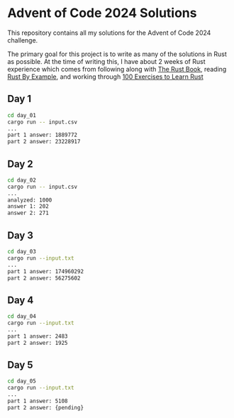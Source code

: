 # Advent of Code 2024 Solutions

This repository contains all my solutions for the Advent of Code 2024 challenge.

The primary goal for this project is to write as many of the solutions in Rust
as possible. At the time of writing this, I have about 2 weeks of Rust experience
which comes from following along with [The Rust Book](https://doc.rust-lang.org/beta/book),
reading [Rust By Example](https://doc.rust-lang.org/rust-by-example), and working
through [100 Exercises to Learn Rust](https://rust-exercises.com/100-exercises/)

## Day 1

```sh
cd day_01
cargo run -- input.csv
...
part 1 answer: 1889772
part 2 answer: 23228917
```

## Day 2

```sh
cd day_02
cargo run -- input.csv
...
analyzed: 1000
answer 1: 202
answer 2: 271
```

## Day 3

```sh
cd day_03
cargo run --input.txt
...
part 1 answer: 174960292
part 2 answer: 56275602
```

## Day 4

```sh
cd day_04
cargo run --input.txt
...
part 1 answer: 2483
part 2 answer: 1925
```

## Day 5

```sh
cd day_05
cargo run --input.txt
...
part 1 answer: 5108
part 2 answer: {pending}
```
